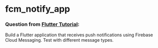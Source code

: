 # fcm_notify_app

### Question from [Flutter Tutorial](https://flutter-tutorial.net/notification/questions-for-practice-8/):
Build a Flutter application that receives push notifications using Firebase Cloud Messaging. Test with different message types.
